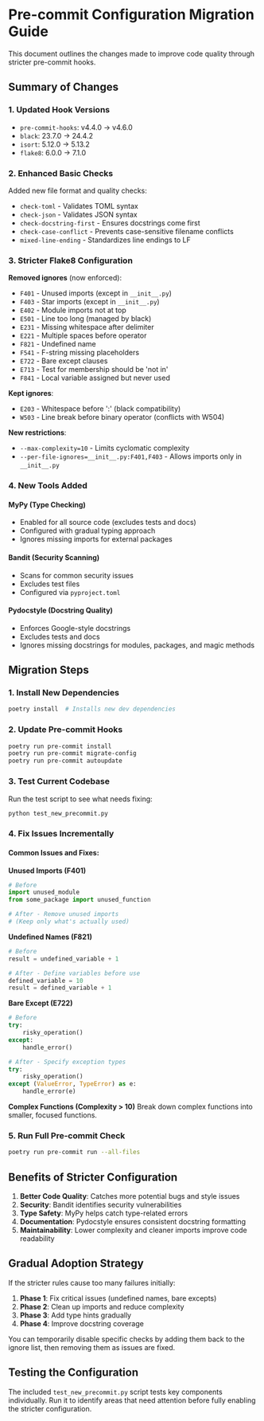 # Pre-commit Configuration Migration Guide

This document outlines the changes made to improve code quality through stricter pre-commit hooks.

## Summary of Changes

### 1. Updated Hook Versions
- `pre-commit-hooks`: v4.4.0 → v4.6.0
- `black`: 23.7.0 → 24.4.2
- `isort`: 5.12.0 → 5.13.2
- `flake8`: 6.0.0 → 7.1.0

### 2. Enhanced Basic Checks
Added new file format and quality checks:
- `check-toml` - Validates TOML syntax
- `check-json` - Validates JSON syntax
- `check-docstring-first` - Ensures docstrings come first
- `check-case-conflict` - Prevents case-sensitive filename conflicts
- `mixed-line-ending` - Standardizes line endings to LF

### 3. Stricter Flake8 Configuration
**Removed ignores** (now enforced):
- `F401` - Unused imports (except in `__init__.py`)
- `F403` - Star imports (except in `__init__.py`)
- `E402` - Module imports not at top
- `E501` - Line too long (managed by black)
- `E231` - Missing whitespace after delimiter
- `E221` - Multiple spaces before operator
- `F821` - Undefined name
- `F541` - F-string missing placeholders
- `E722` - Bare except clauses
- `E713` - Test for membership should be 'not in'
- `F841` - Local variable assigned but never used

**Kept ignores**:
- `E203` - Whitespace before ':' (black compatibility)
- `W503` - Line break before binary operator (conflicts with W504)

**New restrictions**:
- `--max-complexity=10` - Limits cyclomatic complexity
- `--per-file-ignores=__init__.py:F401,F403` - Allows imports only in `__init__.py`

### 4. New Tools Added

#### MyPy (Type Checking)
- Enabled for all source code (excludes tests and docs)
- Configured with gradual typing approach
- Ignores missing imports for external packages

#### Bandit (Security Scanning)
- Scans for common security issues
- Excludes test files
- Configured via `pyproject.toml`

#### Pydocstyle (Docstring Quality)
- Enforces Google-style docstrings
- Excludes tests and docs
- Ignores missing docstrings for modules, packages, and magic methods

## Migration Steps

### 1. Install New Dependencies
```bash
poetry install  # Installs new dev dependencies
```

### 2. Update Pre-commit Hooks
```bash
poetry run pre-commit install
poetry run pre-commit migrate-config
poetry run pre-commit autoupdate
```

### 3. Test Current Codebase
Run the test script to see what needs fixing:
```bash
python test_new_precommit.py
```

### 4. Fix Issues Incrementally

#### Common Issues and Fixes:

**Unused Imports (F401)**
```python
# Before
import unused_module
from some_package import unused_function

# After - Remove unused imports
# (Keep only what's actually used)
```

**Undefined Names (F821)**
```python
# Before
result = undefined_variable + 1

# After - Define variables before use
defined_variable = 10
result = defined_variable + 1
```

**Bare Except (E722)**
```python
# Before
try:
    risky_operation()
except:
    handle_error()

# After - Specify exception types
try:
    risky_operation()
except (ValueError, TypeError) as e:
    handle_error(e)
```

**Complex Functions (Complexity > 10)**
Break down complex functions into smaller, focused functions.

### 5. Run Full Pre-commit Check
```bash
poetry run pre-commit run --all-files
```

## Benefits of Stricter Configuration

1. **Better Code Quality**: Catches more potential bugs and style issues
2. **Security**: Bandit identifies security vulnerabilities
3. **Type Safety**: MyPy helps catch type-related errors
4. **Documentation**: Pydocstyle ensures consistent docstring formatting
5. **Maintainability**: Lower complexity and cleaner imports improve code readability

## Gradual Adoption Strategy

If the stricter rules cause too many failures initially:

1. **Phase 1**: Fix critical issues (undefined names, bare excepts)
2. **Phase 2**: Clean up imports and reduce complexity
3. **Phase 3**: Add type hints gradually
4. **Phase 4**: Improve docstring coverage

You can temporarily disable specific checks by adding them back to the ignore list, then removing them as issues are fixed.

## Testing the Configuration

The included `test_new_precommit.py` script tests key components individually. Run it to identify areas that need attention before fully enabling the stricter configuration.